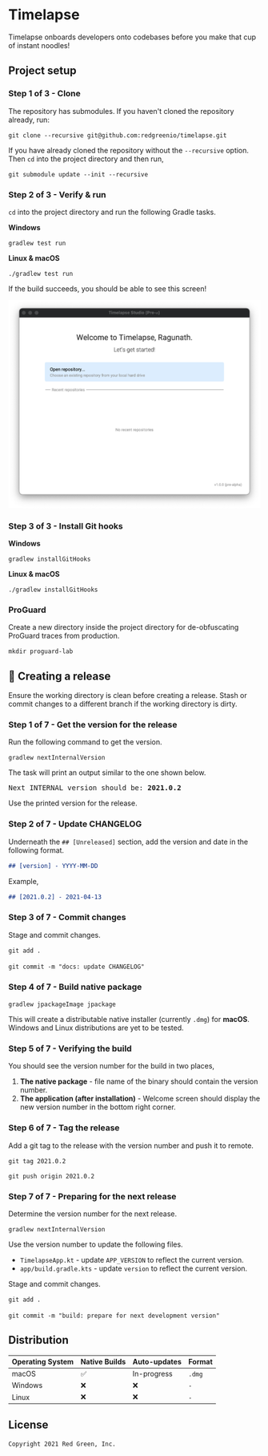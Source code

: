 # Timelapse

Timelapse onboards developers onto codebases before you make that cup of instant noodles!

## Project setup

### Step 1 of 3 - Clone

The repository has submodules. If you haven't cloned the repository already, run:

```shell
git clone --recursive git@github.com:redgreenio/timelapse.git
```

If you have already cloned the repository without the `--recursive` option. Then `cd` into the project directory and
then run,

```shell
git submodule update --init --recursive
```

### Step 2 of 3 - Verify & run

`cd` into the project directory and run the following Gradle tasks.

**Windows**

```shell
gradlew test run
```

**Linux & macOS**

```shell
./gradlew test run
```

If the build succeeds, you should be able to see this screen!

![Verified](docs/images/verified.png)

### Step 3 of 3 - Install Git hooks

**Windows**

```shell
gradlew installGitHooks
```

**Linux & macOS**

```shell
./gradlew installGitHooks
```

### ProGuard

Create a new directory inside the project directory for de-obfuscating ProGuard traces from production.

```shell
mkdir proguard-lab
```

## 🚀 Creating a release

Ensure the working directory is clean before creating a release. Stash or commit changes to a different branch if the working directory is dirty.

### Step 1 of 7 - Get the version for the release

Run the following command to get the version.

```shell
gradlew nextInternalVersion
```

The task will print an output similar to the one shown below.

<pre>
Next INTERNAL version should be: <b>2021.0.2</b>
</pre>

Use the printed version for the release.

### Step 2 of 7 - Update CHANGELOG

Underneath the `## [Unreleased]` section, add the version and date in the following format.

```md
## [version] - YYYY-MM-DD
```

Example,
```md
## [2021.0.2] - 2021-04-13
```

### Step 3 of 7 - Commit changes

Stage and commit changes.

```shell
git add .

git commit -m "docs: update CHANGELOG"
```

### Step 4 of 7 - Build native package

```shell
gradlew jpackageImage jpackage
```

This will create a distributable native installer (currently `.dmg`) for **macOS**. Windows and Linux distributions are
yet to be tested.

### Step 5 of 7 - Verifying the build

You should see the version number for the build in two places,
1. **The native package** - file name of the binary should contain the version number.
2. **The application (after installation)** - Welcome screen should display the new version number in the bottom right corner.

### Step 6 of 7 - Tag the release

Add a git tag to the release with the version number and push it to remote.

```shell
git tag 2021.0.2
```

```shell
git push origin 2021.0.2
```

### Step 7 of 7 - Preparing for the next release

Determine the version number for the next release.

```shell
gradlew nextInternalVersion
```

Use the version number to update the following files.

- `TimelapseApp.kt` - update `APP_VERSION` to reflect the current version.
- `app/build.gradle.kts` - update `version` to reflect the current version.

Stage and commit changes.

```shell
git add .

git commit -m "build: prepare for next development version"
```

## Distribution

| Operating System | Native Builds | Auto-updates |   Format  |
|------------------|---------------|--------------|-----------|
| macOS            | ✅            | In-progress  | `.dmg`    |
| Windows          | ❌            | ❌           | `-`       |
| Linux            | ❌            | ❌           | `-`       |

## License

```
Copyright 2021 Red Green, Inc.
```
